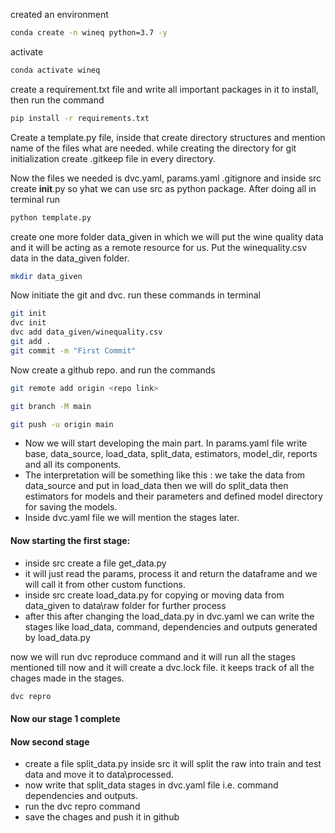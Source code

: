 created an environment 

```bash
conda create -n wineq python=3.7 -y
```

activate 

```bash
conda activate wineq
```

create a requirement.txt file and write all important packages in it to install, then run the command
```bash
pip install -r requirements.txt
```

Create a template.py file, inside that create directory structures and mention name of the files what are needed. 
while creating the directory for git initialization create .gitkeep file in every directory.

Now the files we needed is dvc.yaml, params.yaml .gitignore and inside src create __init__.py so yhat we can use src
as python package. After doing all in terminal run 
```bash
python template.py
```

create one more folder data_given in which we will put the wine quality data and it will be acting as a remote resource
for us. Put the winequality.csv data in the data_given folder.
```bash
mkdir data_given
```

Now initiate the git and dvc. run these commands in terminal
```bash
git init
dvc init
dvc add data_given/winequality.csv
git add .
git commit -m "First Commit"
```

Now create a github repo. and run the commands
```bash
git remote add origin <repo link>
```
```bash
git branch -M main
```
```bash
git push -u origin main
```

 * Now we will start developing the main part. In params.yaml file write base, data_source, load_data, split_data, 
estimators, model_dir, reports and all its components.
 * The interpretation will be something like this : we take the data from data_source and put in load_data then we 
will do split_data then estimators for models and their parameters and defined model directory for saving the models.
 * Inside dvc.yaml file we will mention the stages later. 

#### Now starting the first stage:
 * inside src create a file get_data.py 
 * it will just read the params, process it and return  the dataframe and we will call it from other custom functions.
 * inside src create load_data.py for copying or moving data from data_given to data\raw folder for further process
 * after this after changing the load_data.py in dvc.yaml we can write the stages like load_data, command, dependencies 
   and outputs generated by load_data.py

now we will run dvc reproduce command and it will run all the stages mentioned till now and it will create a dvc.lock file.
it keeps track of all the chages made in the stages.
```bash
dvc repro
```
#### Now our stage 1 complete
#### Now second stage 
* create a file split_data.py inside src it will split the raw into train and test data and move it to data\processed.
* now write that split_data stages in dvc.yaml file i.e. command dependencies and outputs. 
* run the dvc repro command
* save the chages and push it in github













